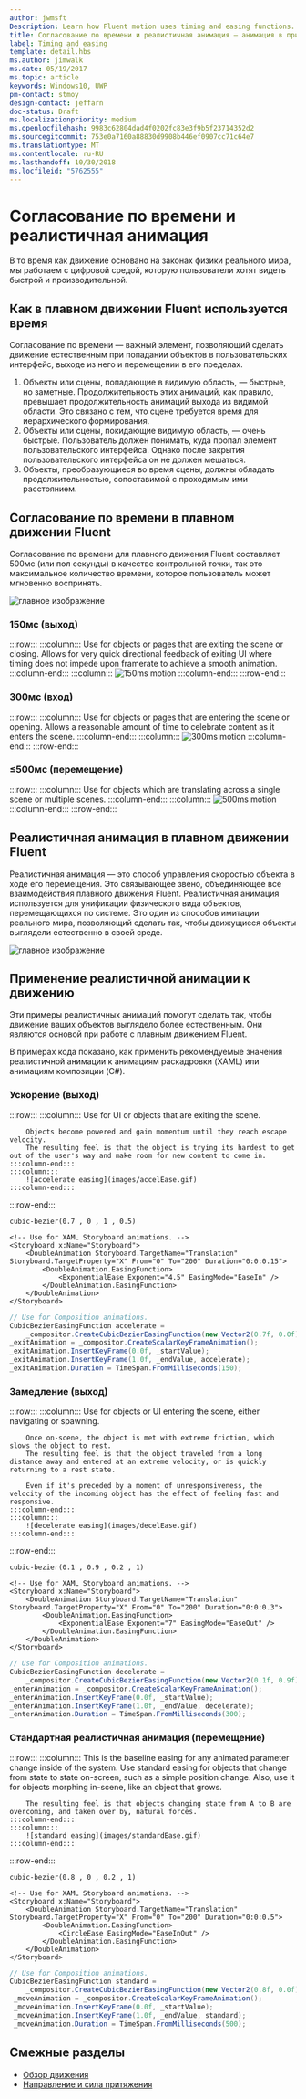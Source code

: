 ```yaml
---
author: jwmsft
Description: Learn how Fluent motion uses timing and easing functions.
title: Согласование по времени и реалистичная анимация — анимация в приложениях UWP
label: Timing and easing
template: detail.hbs
ms.author: jimwalk
ms.date: 05/19/2017
ms.topic: article
keywords: Windows10, UWP
pm-contact: stmoy
design-contact: jeffarn
doc-status: Draft
ms.localizationpriority: medium
ms.openlocfilehash: 9983c62804dad4f0202fc83e3f9b5f23714352d2
ms.sourcegitcommit: 753e0a7160a88830d9908b446ef0907cc71c64e7
ms.translationtype: MT
ms.contentlocale: ru-RU
ms.lasthandoff: 10/30/2018
ms.locfileid: "5762555"
---
```

# <a name="timing-and-easing"></a>Согласование по времени и реалистичная анимация

В то время как движение основано на законах физики реального мира, мы работаем с цифровой средой, которую пользователи хотят видеть быстрой и производительной. 

## <a name="how-fluent-motion-uses-time"></a>Как в плавном движении Fluent используется время

Согласование по времени — важный элемент, позволяющий сделать движение естественным при попадании объектов в пользовательских интерфейс, выходе из него и перемещении в его пределах.

1. Объекты или сцены, попадающие в видимую область, — быстрые, но заметные. Продолжительность этих анимаций, как правило, превышает продолжительность анимаций выхода из видимой области. Это связано с тем, что сцене требуется время для иерархического формирования.
1. Объекты или сцены, покидающие видимую область, — очень быстрые. Пользователь должен понимать, куда пропал элемент пользовательского интерфейса. Однако после закрытия пользовательского интерфейса он не должен мешаться.
1. Объекты, преобразующиеся во время сцены, должны обладать продолжительностью, сопоставимой с проходимым ими расстоянием.

## <a name="timing-in-fluent-motion"></a>Согласование по времени в плавном движении Fluent

Согласование по времени для плавного движения Fluent составляет 500мс (или пол секунды) в качестве контрольной точки, так это максимальное количество времени, которое пользователь может мгновенно воспринять.

![главное изображение](images/time.gif)

### <a name="150ms-exit"></a>**150мс** (выход)

:::row:::
    :::column:::
        Use for objects or pages that are exiting the scene or closing.
        Allows for very quick directional feedback of exiting UI where timing does not impede upon framerate to achieve a smooth animation.
    :::column-end:::
    :::column:::
        ![150ms motion](images/150msAlt.gif)
    :::column-end:::
:::row-end:::

### <a name="300ms-enter"></a>**300мс** (вход)

:::row:::
    :::column:::
        Use for objects or pages that are entering the scene or opening.
        Allows a reasonable amount of time to celebrate content as it enters the scene.
    :::column-end:::
    :::column:::
        ![300ms motion](images/300ms.gif)
    :::column-end:::
:::row-end:::

### <a name="500ms-move"></a>**≤500мс** (перемещение)

:::row:::
    :::column:::
        Use for objects which are translating across a single scene or multiple scenes. 
    :::column-end:::
    :::column:::
        ![500ms motion](images/500ms.gif)
    :::column-end:::
:::row-end:::

## <a name="easing-in-fluent-motion"></a>Реалистичная анимация в плавном движении Fluent

Реалистичная анимация — это способ управления скоростью объекта в ходе его перемещения. Это связывающее звено, объединяющее все взаимодействия плавного движения Fluent. Реалистичная анимация используется для унификации физического вида объектов, перемещающихся по системе. Это один из способов имитации реального мира, позволяющий сделать так, чтобы движущиеся объекты выглядели естественно в своей среде.

![главное изображение](images/easing.gif)

## <a name="apply-easing-to-motion"></a>Применение реалистичной анимации к движению

Эти примеры реалистичных анимаций помогут сделать так, чтобы движение ваших объектов выглядело более естественным. Они являются основой при работе с плавным движением Fluent.

В примерах кода показано, как применить рекомендуемые значения реалистичной анимации к анимациям раскадровки (XAML) или анимациям композиции (C#).

### <a name="accelerate-exit"></a>**Ускорение** (выход)

:::row:::
    :::column:::
        Use for UI or objects that are exiting the scene.

        Objects become powered and gain momentum until they reach escape velocity.
        The resulting feel is that the object is trying its hardest to get out of the user's way and make room for new content to come in.
    :::column-end:::
    :::column:::
        ![accelerate easing](images/accelEase.gif)
    :::column-end:::
:::row-end:::

```
cubic-bezier(0.7 , 0 , 1 , 0.5)
```

```xaml
<!-- Use for XAML Storyboard animations. -->
<Storyboard x:Name="Storyboard">
    <DoubleAnimation Storyboard.TargetName="Translation" Storyboard.TargetProperty="X" From="0" To="200" Duration="0:0:0.15">
        <DoubleAnimation.EasingFunction>
            <ExponentialEase Exponent="4.5" EasingMode="EaseIn" />
        </DoubleAnimation.EasingFunction>
    </DoubleAnimation>
</Storyboard>
```

```csharp
// Use for Composition animations.
CubicBezierEasingFunction accelerate =
    _compositor.CreateCubicBezierEasingFunction(new Vector2(0.7f, 0.0f), new Vector2(1.0f, 0.5f));
_exitAnimation = _compositor.CreateScalarKeyFrameAnimation();
_exitAnimation.InsertKeyFrame(0.0f, _startValue);
_exitAnimation.InsertKeyFrame(1.0f, _endValue, accelerate);
_exitAnimation.Duration = TimeSpan.FromMilliseconds(150);
```

### <a name="decelerate-enter"></a>**Замедление** (выход)

:::row:::
    :::column:::
        Use for objects or UI entering the scene, either navigating or spawning.

        Once on-scene, the object is met with extreme friction, which slows the object to rest.
        The resulting feel is that the object traveled from a long distance away and entered at an extreme velocity, or is quickly returning to a rest state.

        Even if it's preceded by a moment of unresponsiveness, the velocity of the incoming object has the effect of feeling fast and responsive.
    :::column-end:::
    :::column:::
        ![decelerate easing](images/decelEase.gif)
    :::column-end:::
:::row-end:::

```
cubic-bezier(0.1 , 0.9 , 0.2 , 1)
```

```xaml
<!-- Use for XAML Storyboard animations. -->
<Storyboard x:Name="Storyboard">
    <DoubleAnimation Storyboard.TargetName="Translation" Storyboard.TargetProperty="X" From="0" To="200" Duration="0:0:0.3">
        <DoubleAnimation.EasingFunction>
            <ExponentialEase Exponent="7" EasingMode="EaseOut" />
        </DoubleAnimation.EasingFunction>
    </DoubleAnimation>
</Storyboard>
```

```csharp
// Use for Composition animations.
CubicBezierEasingFunction decelerate =
    _compositor.CreateCubicBezierEasingFunction(new Vector2(0.1f, 0.9f), new Vector2(0.2f, 1.0f));
_enterAnimation = _compositor.CreateScalarKeyFrameAnimation();
_enterAnimation.InsertKeyFrame(0.0f, _startValue);
_enterAnimation.InsertKeyFrame(1.0f, _endValue, decelerate);
_enterAnimation.Duration = TimeSpan.FromMilliseconds(300);
```

### <a name="standard-easing-move"></a>**Стандартная реалистичная анимация** (перемещение)

:::row:::
    :::column:::
        This is the baseline easing for any animated parameter change inside of the system.
        Use standard easing for objects that change from state to state on-screen, such as a simple position change. Also, use it for objects morphing in-scene, like an object that grows.

        The resulting feel is that objects changing state from A to B are overcoming, and taken over by, natural forces.
    :::column-end:::
    :::column:::
        ![standard easing](images/standardEase.gif)
    :::column-end:::
:::row-end:::

```
cubic-bezier(0.8 , 0 , 0.2 , 1)
```

```xaml
<!-- Use for XAML Storyboard animations. -->
<Storyboard x:Name="Storyboard">
    <DoubleAnimation Storyboard.TargetName="Translation" Storyboard.TargetProperty="X" From="0" To="200" Duration="0:0:0.5">
        <DoubleAnimation.EasingFunction>
            <CircleEase EasingMode="EaseInOut" />
        </DoubleAnimation.EasingFunction>
    </DoubleAnimation>
</Storyboard>
```

```csharp
// Use for Composition animations.
CubicBezierEasingFunction standard =
    _compositor.CreateCubicBezierEasingFunction(new Vector2(0.8f, 0.0f), new Vector2(0.2f, 1.0f));
 _moveAnimation = _compositor.CreateScalarKeyFrameAnimation();
 _moveAnimation.InsertKeyFrame(0.0f, _startValue);
 _moveAnimation.InsertKeyFrame(1.0f, _endValue, standard);
 _moveAnimation.Duration = TimeSpan.FromMilliseconds(500);
```

## <a name="related-articles"></a>Смежные разделы

- [Обзор движения](index.md)
- [Направление и сила притяжения](directionality-and-gravity.md)